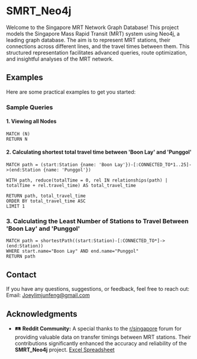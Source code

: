 # SMRT_Neo4j
Welcome to the Singapore MRT Network Graph Database! This project models the Singapore Mass Rapid Transit (MRT) system using Neo4j, a leading graph database. The aim is to represent MRT stations, their connections across different lines, and the travel times between them. This structured representation facilitates advanced queries, route optimization, and insightful analyses of the MRT network.

## Examples

Here are some practical examples to get you started:

### Sample Queries

#### 1. Viewing all Nodes

```cypher
MATCH (N)
RETURN N
```
#### 2. Calculating shortest total travel time between 'Boon Lay' and 'Punggol'

```cypher
MATCH path = (start:Station {name: 'Boon Lay'})-[:CONNECTED_TO*1..25]->(end:Station {name: 'Punggol'})
 
WITH path, reduce(totalTime = 0, rel IN relationships(path) | totalTime + rel.travel_time) AS total_travel_time 
 
RETURN path, total_travel_time 
ORDER BY total_travel_time ASC 
LIMIT 1
```

### 3. Calculating the Least Number of Stations to Travel Between 'Boon Lay' and 'Punggol'
```cypher
MATCH path = shortestPath((start:Station)-[:CONNECTED_TO*]->(end:Station))
WHERE start.name="Boon Lay" AND end.name="Punggol"
RETURN path
```

## Contact
If you have any questions, suggestions, or feedback, feel free to reach out:
Email: Joeylimjunfeng@gmail.com

## Acknowledgments

- 🛤️ **Reddit Community:** A special thanks to the [r/singapore](https://www.reddit.com/r/singapore/comments/10wkygf/mrt_map_with_transfer_timing/) forum for providing valuable data on transfer timings between MRT stations. Their contributions significantly enhanced the accuracy and reliability of the **SMRT_Neo4j** project. [Excel Spreadsheet](https://docs.google.com/spreadsheets/d/1e-Tuf6rHBFsgsuFN7XqbFL8ec_vdRjQw/edit?gid=459175256#gid=459175256)
